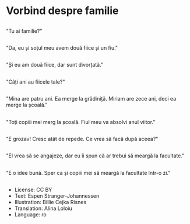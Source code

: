 # Vorbind despre familie

##
"Tu ai familie?"

##
"Da, eu și soțul meu avem două fiice și un fiu."

##
"Și eu am două fiice, dar sunt divorțată."

##
"Câți ani au fiicele tale?"

##
"Mina are patru ani. Ea merge la grădiniță. Miriam are zece ani, deci ea merge la școală."

##
"Toți copiii mei merg la școală. Fiul meu va absolvi anul viitor."

##
"E grozav! Cresc atât de repede. Ce vrea să facă după aceea?"

##
"El vrea să se angajeze, dar eu îi spun că ar trebui să meargă la facultate."

##
"E o idee bună. Sper ca și copiii mei să meargă la facultate într-o zi."

##
* License: CC BY
* Text: Espen Stranger-Johannessen
* Illustration: Billie Cejka Risnes
* Translation: Alina Loloiu
* Language: ro
